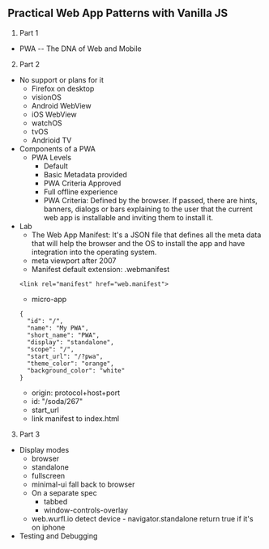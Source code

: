 ## Practical Web App Patterns with Vanilla JS
1. Part 1
  - PWA -- The DNA of Web and Mobile
2. Part 2
  - No support or plans for it
    - Firefox on desktop
    - visionOS
    - Android WebView
    - iOS WebView
    - watchOS
    - tvOS
    - Andrioid TV
  - Components of a PWA
    - PWA Levels
      - Default
      - Basic Metadata provided
      - PWA Criteria Approved
      - Full offline experience
      - PWA Criteria: Defined by the browser. If passed, there are hints, banners, dialogs or bars explaining to the user that the current web app is installable and inviting them to install it.
  - Lab
    - The Web App Manifest: It's a JSON file that defines all the meta data that will help the browser and the OS to install the app and have integration into the operating system.
    - meta viewport after 2007
    - Manifest default extension: .webmanifest
    ```
    <link rel="manifest" href="web.manifest">
    ```
    - micro-app
    ```
    {
      "id": "/",
      "name": "My PWA",
      "short_name": "PWA",
      "display": "standalone",
      "scope": "/",
      "start_url": "/?pwa",
      "theme_color": "orange",
      "background_color": "white"
    }
    ```
    - origin: protocol+host+port
    - id: "/soda/267"
    - start_url
    - link manifest to index.html
3. Part 3
  - Display modes
    - browser
    - standalone
    - fullscreen
    - minimal-ui  fall back to browser
    - On a separate spec
      - tabbed
      - window-controls-overlay
    - web.wurfl.io detect device
    - navigator.standalone return true if it's on iphone
  - Testing and Debugging
